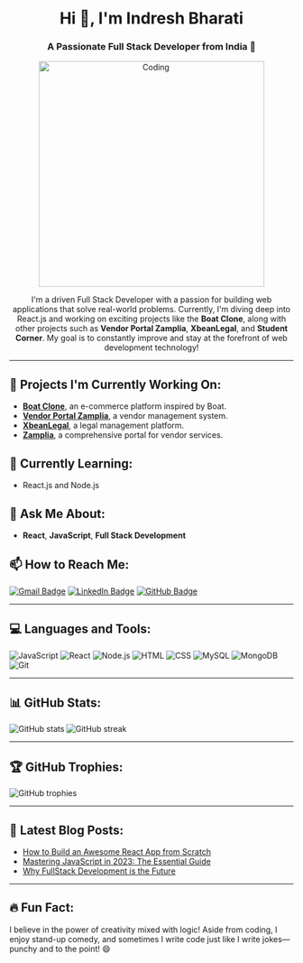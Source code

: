 <h1 align="center">Hi 👋, I'm Indresh Bharati</h1>
<h3 align="center">A Passionate Full Stack Developer from India 🚀</h3>

<p align="center">
  <img src="https://cdn.dribbble.com/users/1162077/screenshots/3848914/programmer.gif" alt="Coding" width="400"/>
</p>

<p align="center">
   I'm a driven Full Stack Developer with a passion for building web applications that solve real-world problems. Currently, I'm diving deep into React.js and working on exciting projects like the <strong>Boat Clone</strong>, along with other projects such as <strong>Vendor Portal Zamplia</strong>, <strong>XbeanLegal</strong>, and <strong>Student Corner</strong>. My goal is to constantly improve and stay at the forefront of web development technology!
</p>

---

## 🔭 Projects I'm Currently Working On:

- [**Boat Clone**](#), an e-commerce platform inspired by Boat.
- [**Vendor Portal Zamplia**](https://vendor.zamplia.com), a vendor management system.
- [**XbeanLegal**](https://xbinlegal.pandoconsultants.com), a legal management platform.
- [**Zamplia**](https://zamplia.com), a comprehensive portal for vendor services.

## 🌱 Currently Learning:

- React.js and Node.js

## 💬 Ask Me About:

- **React**, **JavaScript**, **Full Stack Development**

## 📫 How to Reach Me:

[![Gmail Badge](https://img.shields.io/badge/-indreshbharati77@gmail.com-D14836?style=flat&logo=Gmail&logoColor=white)](mailto:indreshbharati77@gmail.com)
[![LinkedIn Badge](https://img.shields.io/badge/-Indresh%20Bharati-blue?style=flat&logo=Linkedin&logoColor=white)](https://www.linkedin.com/in/indresh-bharati-24775a202/)
[![GitHub Badge](https://img.shields.io/badge/-theindresh-181717?style=flat&logo=github&logoColor=white)](https://github.com/theindresh)

---

## 💻 Languages and Tools:

<p align="left">
   <img src="https://img.shields.io/badge/JavaScript-F7DF1E?style=for-the-badge&logo=javascript&logoColor=black" alt="JavaScript"/>
   <img src="https://img.shields.io/badge/React-61DAFB?style=for-the-badge&logo=react&logoColor=black" alt="React"/>
   <img src="https://img.shields.io/badge/Node.js-339933?style=for-the-badge&logo=nodedotjs&logoColor=white" alt="Node.js"/>
   <img src="https://img.shields.io/badge/HTML-E34F26?style=for-the-badge&logo=html5&logoColor=white" alt="HTML"/>
   <img src="https://img.shields.io/badge/CSS-1572B6?style=for-the-badge&logo=css3&logoColor=white" alt="CSS"/>
   <img src="https://img.shields.io/badge/MySQL-4479A1?style=for-the-badge&logo=mysql&logoColor=white" alt="MySQL"/>
   <img src="https://img.shields.io/badge/MongoDB-47A248?style=for-the-badge&logo=mongodb&logoColor=white" alt="MongoDB"/>
   <img src="https://img.shields.io/badge/Git-F05032?style=for-the-badge&logo=git&logoColor=white" alt="Git"/>
</p>

---

## 📊 GitHub Stats:

<p align="left">
   <img src="https://github-readme-stats.vercel.app/api?username=theindresh&show_icons=true&theme=radical" alt="GitHub stats"/>
   <img src="https://github-readme-streak-stats.herokuapp.com/?user=theindresh&theme=radical" alt="GitHub streak"/>
</p>

---

## 🏆 GitHub Trophies:

<p align="left">
   <img src="https://github-profile-trophy.vercel.app/?username=theindresh&theme=onedark" alt="GitHub trophies"/>
</p>

---

## 📝 Latest Blog Posts:

- [How to Build an Awesome React App from Scratch](https://yourblog.com/post1)
- [Mastering JavaScript in 2023: The Essential Guide](https://yourblog.com/post2)
- [Why FullStack Development is the Future](https://yourblog.com/post3)

---

## 🔥 Fun Fact:

I believe in the power of creativity mixed with logic! Aside from coding, I enjoy stand-up comedy, and sometimes I write code just like I write jokes—punchy and to the point! 😄
